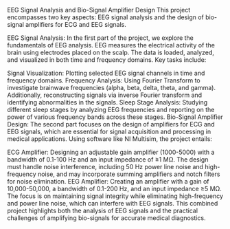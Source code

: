 EEG Signal Analysis and Bio-Signal Amplifier Design
This project encompasses two key aspects: EEG signal analysis and the design of bio-signal amplifiers for ECG and EEG signals.

EEG Signal Analysis: In the first part of the project, we explore the fundamentals of EEG analysis. EEG measures the electrical activity of the brain using electrodes placed on the scalp. The data is loaded, analyzed, and visualized in both time and frequency domains. Key tasks include:

Signal Visualization: Plotting selected EEG signal channels in time and frequency domains.
Frequency Analysis: Using Fourier Transform to investigate brainwave frequencies (alpha, beta, delta, theta, and gamma). Additionally, reconstructing signals via inverse Fourier transform and identifying abnormalities in the signals.
Sleep Stage Analysis: Studying different sleep stages by analyzing EEG frequencies and reporting on the power of various frequency bands across these stages.
Bio-Signal Amplifier Design: The second part focuses on the design of amplifiers for ECG and EEG signals, which are essential for signal acquisition and processing in medical applications. Using software like NI Multisim, the project entails:

ECG Amplifier: Designing an adjustable gain amplifier (1000-5000) with a bandwidth of 0.1-100 Hz and an input impedance of ≥1 MΩ. The design must handle noise interference, including 50 Hz power line noise and high-frequency noise, and may incorporate summing amplifiers and notch filters for noise elimination.
EEG Amplifier: Creating an amplifier with a gain of 10,000-50,000, a bandwidth of 0.1-200 Hz, and an input impedance ≥5 MΩ. The focus is on maintaining signal integrity while eliminating high-frequency and power line noise, which can interfere with EEG signals.
This combined project highlights both the analysis of EEG signals and the practical challenges of amplifying bio-signals for accurate medical diagnostics.

